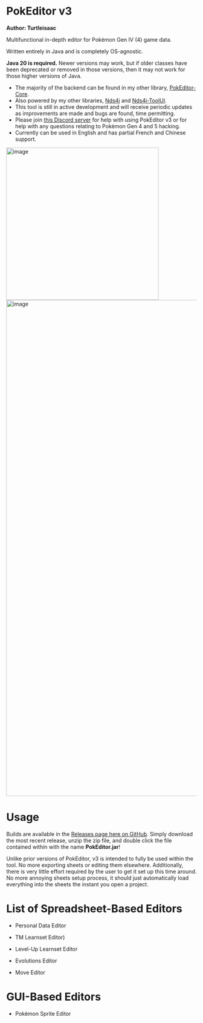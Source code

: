 # PokEditor v3

**Author: Turtleisaac**

Multifunctional in-depth editor for Pokémon Gen IV (4) game data.

Written entirely in Java and is completely OS-agnostic.

**Java 20 is required.** Newer versions may work, but if older classes have been deprecated or removed in those versions, then it may not work for those higher versions of Java.
* The majority of the backend can be found in my other library, [PokEditor-Core](https://github.com/turtleisaac/PokEditor-Core).
* Also powered by my other libraries, [Nds4j](https://github.com/turtleisaac/Nds4j) and [Nds4j-ToolUI](https://github.com/turtleisaac/Nds4j-ToolUI).
* This tool is still in active development and will receive periodic updates as improvements are made and bugs are found, time permitting.
* Please join [this Discord server](https://discord.gg/zAtqJDW2jC) for help with using PokEditor v3 or for help with any questions relating to Pokémon Gen 4 and 5 hacking.
* Currently can be used in English and has partial French and Chinese support.

<img width="403" alt="image" src="https://github.com/turtleisaac/PokEditor/assets/7987859/8165bcd7-e9af-4056-991a-d61cc5783fe7">

<img width="1312" alt="image" src="https://github.com/turtleisaac/PokEditor/assets/7987859/1608d39f-3a29-4bbd-ab53-ea50d87ffff1">

# Usage

Builds are available in the [Releases page here on GitHub](https://github.com/turtleisaac/PokEditor/releases). Simply download the most recent release, unzip the zip file, and double click the file contained within with the name **PokEditor.jar**!

Unlike prior versions of PokEditor, v3 is intended to fully be used within the tool. No more exporting sheets or editing them elsewhere. Additionally, there is very little effort required by the user to get it set up this time around. No more annoying sheets setup process, it should just automatically load everything into the sheets the instant you open a project.

# List of Spreadsheet-Based Editors

* Personal Data Editor

* TM Learnset Editor)

* Level-Up Learnset Editor

[//]: # ()
[//]: # (* Encounter Editor &#40;also has a GUI-based editor&#41; &#40;currently incomplete&#41;)

* Evolutions Editor

[//]: # ()
[//]: # (* Item Editor)

* Move Editor

[//]: # ()
[//]: # (* Move Tutor Editor &#40;moves taught and compatibility&#41;)

[//]: # ()
[//]: # (* Baby Form Editor &#40;what hatches from an egg&#41;)

[//]: # ()
[//]: # (* Trainer Editor &#40;also has a GUI-based editor&#41;)

# GUI-Based Editors

[//]: # ()
[//]: # (* Trainer Editor)

[//]: # (  * Trainer Text Editor)

[//]: # (  * Nature & IV Calculator)

[//]: # (  * Smogon Format Team Import/Export)

* Pokémon Sprite Editor

[//]: # (  * Palette Editor)

[//]: # (  * Sprite XY-Coordinate Placement Editor)

[//]: # (  * Sprite Shadow Placement Editor)

[//]: # (  * Sprite Shadow Size Editor)

[//]: # (  * Send-out Movement/Animation Editor)
